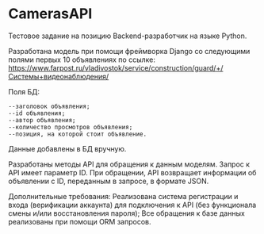 # CamerasAPI
Тестовое задание на позицию Backend-разработчик на языке Python.

Разработана модель при помощи фреймворка Django со следующими полями первых 10 объявлениях по ссылке:
    https://www.farpost.ru/vladivostok/service/construction/guard/+/Системы+видеонаблюдения/
    
Поля БД:

    --заголовок объявления;
    --id объявления;
    --автор объявления;
    --количество просмотров объявления;
    --позиция, на которой стоит объявление.
Данные добавлены в БД вручную.

Разработаны методы API для обращения к данным моделям. 
Запрос к API имеет параметр ID. При обращении, API возвращает информации об объявлении с ID, переданным в запросе, в формате JSON.

Дополнительные требования:
Реализована система регистрации и входа (верификации аккаунта) для подключения к API (без функционала смены и/или восстановления пароля);
Все обращения к базе данных реализованы при помощи ORM запросов.
